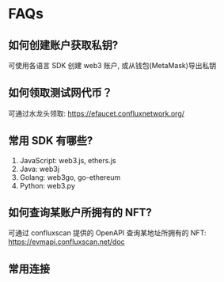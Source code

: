 # FAQs

## 如何创建账户获取私钥?

可使用各语言 SDK 创建 web3 账户, 或从钱包(MetaMask)导出私钥

## 如何领取测试网代币？

可通过水龙头领取: https://efaucet.confluxnetwork.org/

## 常用 SDK 有哪些?

1. JavaScript: web3.js, ethers.js
2. Java: web3j
3. Golang: web3go, go-ethereum
4. Python: web3.py

## 如何查询某账户所拥有的 NFT?

可通过 confluxscan 提供的 OpenAPI 查询某地址所拥有的 NFT: https://evmapi.confluxscan.net/doc

## 常用连接
